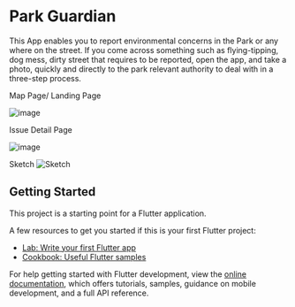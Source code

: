 # Park Guardian 

This App enables you to report environmental concerns in the Park or any where on the street. If you come across something such as flying-tipping, dog mess, dirty street that requires to be reported, open the app, and take a photo, quickly and directly to the park relevant authority to deal with in a three-step process. 


Map Page/ Landing Page

![image](https://github.com/ucfnchb/Yanjun_ParkGuadian-/assets/146333771/6a6652d0-1c61-4b16-b66f-1db05b00cd24)

Issue Detail Page

![image](https://github.com/ucfnchb/Yanjun_ParkGuadian-/assets/146333771/3dbd78cb-ab7e-4d7c-83f4-d5702e1f30fb)

Sketch 
![Sketch](https://github.com/ucfnchb/Yanjun_ParkGuadian-/assets/146333771/f80d8d62-a4eb-42d8-a632-483b12ca9fb6)

## Getting Started

This project is a starting point for a Flutter application.

A few resources to get you started if this is your first Flutter project:

- [Lab: Write your first Flutter app](https://docs.flutter.dev/get-started/codelab)
- [Cookbook: Useful Flutter samples](https://docs.flutter.dev/cookbook)

For help getting started with Flutter development, view the
[online documentation](https://docs.flutter.dev/), which offers tutorials,
samples, guidance on mobile development, and a full API reference.

